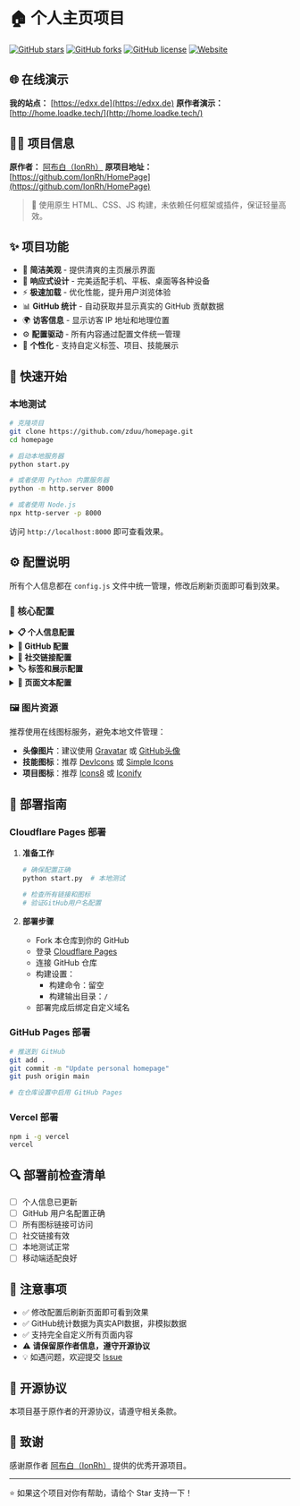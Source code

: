 # 🏠 个人主页项目

[![GitHub stars](https://img.shields.io/github/stars/zduu/homepage?style=flat-square&logo=github)](https://github.com/zduu/homepage)
[![GitHub forks](https://img.shields.io/github/forks/zduu/homepage?style=flat-square&logo=github)](https://github.com/zduu/homepage)
[![GitHub license](https://img.shields.io/github/license/zduu/homepage?style=flat-square)](https://github.com/zduu/homepage/blob/main/LICENSE)
[![Website](https://img.shields.io/website?style=flat-square&url=https%3A//zoeoe.de)](https://zoeoe.de)

## 🌐 在线演示
**我的站点：** [https://edxx.de](https://edxx.de)
**原作者演示：** [http://home.loadke.tech/](http://home.loadke.tech/)

## 👨‍💻 项目信息
**原作者：** [阿布白（IonRh）](https://github.com/IonRh)
**原项目地址：** [https://github.com/IonRh/HomePage](https://github.com/IonRh/HomePage)


> 🚀 使用原生 HTML、CSS、JS 构建，未依赖任何框架或插件，保证轻量高效。

## ✨ 项目功能

- 🎨 **简洁美观** - 提供清爽的主页展示界面
- 📱 **响应式设计** - 完美适配手机、平板、桌面等各种设备
- ⚡ **极速加载** - 优化性能，提升用户浏览体验
- 📊 **GitHub 统计** - 自动获取并显示真实的 GitHub 贡献数据
- 🌍 **访客信息** - 显示访客 IP 地址和地理位置
- ⚙️ **配置驱动** - 所有内容通过配置文件统一管理
- 🎯 **个性化** - 支持自定义标签、项目、技能展示

## 🚀 快速开始

### 本地测试

```bash
# 克隆项目
git clone https://github.com/zduu/homepage.git
cd homepage

# 启动本地服务器
python start.py

# 或者使用 Python 内置服务器
python -m http.server 8000

# 或者使用 Node.js
npx http-server -p 8000
```

访问 `http://localhost:8000` 即可查看效果。

## ⚙️ 配置说明

所有个人信息都在 `config.js` 文件中统一管理，修改后刷新页面即可看到效果。

### 🔧 核心配置

<details>
<summary><strong>📋 个人信息配置</strong></summary>

```javascript
personal: {
    name: "你的名字",                    // 显示在页面标题
    title: "你的职位",                   // 显示在头像下方
    quote: "你的个人格言",               // 个人座右铭
    location: "你的位置",                // 地理位置
    status: "你的状态",                  // 当前状态
    avatar: "./static/1.png",            // 头像图片路径
    favicon: "./static/f2.png"           // 网站图标路径
}
```
</details>

<details>
<summary><strong>🐙 GitHub 配置</strong></summary>

```javascript
github: {
    username: "你的GitHub用户名",         // ⚠️ 重要：影响统计数据获取
    profileUrl: "https://github.com/你的用户名"
}
```
</details>

<details>
<summary><strong>🔗 社交链接配置</strong></summary>

```javascript
social: {
    github: "https://github.com/你的用户名",
    email: "你的邮箱@example.com",
    telegram: "https://t.me/你的用户名"
}
```
</details>

<details>
<summary><strong>🏷️ 标签和展示配置</strong></summary>

```javascript
// 个人标签
tags: ["标签1", "标签2", "标签3"],

// 网站展示
websites: [
    {
        name: "网站名称",
        description: "网站描述",
        url: "https://your-website.com",
        icon: "图标链接"
    }
],

// 项目展示
projects: [
    {
        name: "项目名称",
        description: "项目描述",
        url: "https://github.com/username/project",
        icon: "项目图标链接"
    }
],

// 技能展示
skills: [
    {
        name: "技能名称",
        icon: "技能图标链接"
    }
]
```
</details>

<details>
<summary><strong>📝 页面文本配置</strong></summary>

```javascript
texts: {
    githubStats: {
        totalCommitsLabel: "总计贡献：",
        totalCommitsText: "过去一年共提交了",
        // ... 更多文本配置
    },
    sectionTitles: {
        welcome: "欢迎您",
        websites: "我的站点",
        // ... 更多标题配置
    }
}
```
</details>

### 🖼️ 图片资源

推荐使用在线图标服务，避免本地文件管理：

- **头像图片**：建议使用 [Gravatar](https://gravatar.com/) 或 [GitHub头像](https://github.com/username.png)
- **技能图标**：推荐 [DevIcons](https://devicons.github.io/devicon/) 或 [Simple Icons](https://simpleicons.org/)
- **项目图标**：推荐 [Icons8](https://icons8.com/) 或 [Iconify](https://iconify.design/)

## 🚀 部署指南

### Cloudflare Pages 部署

1. **准备工作**
   ```bash
   # 确保配置正确
   python start.py  # 本地测试

   # 检查所有链接和图标
   # 验证GitHub用户名配置
   ```

2. **部署步骤**
   - Fork 本仓库到你的 GitHub
   - 登录 [Cloudflare Pages](https://pages.cloudflare.com/)
   - 连接 GitHub 仓库
   - 构建设置：
     - 构建命令：留空
     - 构建输出目录：`/`
   - 部署完成后绑定自定义域名

### GitHub Pages 部署

```bash
# 推送到 GitHub
git add .
git commit -m "Update personal homepage"
git push origin main

# 在仓库设置中启用 GitHub Pages
```

### Vercel 部署

```bash
npm i -g vercel
vercel
```

## 🔍 部署前检查清单

- [ ] 个人信息已更新
- [ ] GitHub 用户名配置正确
- [ ] 所有图标链接可访问
- [ ] 社交链接有效
- [ ] 本地测试正常
- [ ] 移动端适配良好

## 📝 注意事项

- ✅ 修改配置后刷新页面即可看到效果
- ✅ GitHub统计数据为真实API数据，非模拟数据
- ✅ 支持完全自定义所有页面内容
- ⚠️ **请保留原作者信息，遵守开源协议**
- 💡 如遇问题，欢迎提交 [Issue](https://github.com/zduu/homepage/issues)

## 📄 开源协议

本项目基于原作者的开源协议，请遵守相关条款。

## 🙏 致谢

感谢原作者 [阿布白（IonRh）](https://github.com/IonRh) 提供的优秀开源项目。

---

⭐ 如果这个项目对你有帮助，请给个 Star 支持一下！
